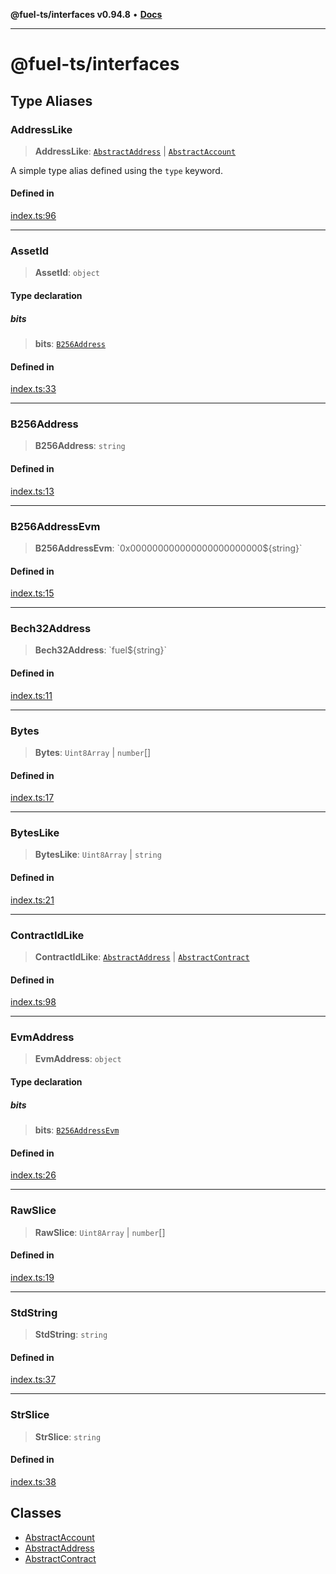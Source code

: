 **@fuel-ts/interfaces v0.94.8** • [**Docs**](index.md)

***

# @fuel-ts/interfaces

## Type Aliases

### AddressLike

> **AddressLike**: [`AbstractAddress`](./AbstractAddress.md) \| [`AbstractAccount`](./AbstractAccount.md)

A simple type alias defined using the `type` keyword.

#### Defined in

[index.ts:96](https://github.com/FuelLabs/fuels-ts/blob/f2f18fa0b7b675b5fd86d7a2e5587e757a054fae/packag./src/index.ts#L96)

***

### AssetId

> **AssetId**: `object`

#### Type declaration

##### bits

> **bits**: [`B256Address`](index.md#b256address)

#### Defined in

[index.ts:33](https://github.com/FuelLabs/fuels-ts/blob/f2f18fa0b7b675b5fd86d7a2e5587e757a054fae/packag./src/index.ts#L33)

***

### B256Address

> **B256Address**: `string`

#### Defined in

[index.ts:13](https://github.com/FuelLabs/fuels-ts/blob/f2f18fa0b7b675b5fd86d7a2e5587e757a054fae/packag./src/index.ts#L13)

***

### B256AddressEvm

> **B256AddressEvm**: \`0x000000000000000000000000$\{string\}\`

#### Defined in

[index.ts:15](https://github.com/FuelLabs/fuels-ts/blob/f2f18fa0b7b675b5fd86d7a2e5587e757a054fae/packag./src/index.ts#L15)

***

### Bech32Address

> **Bech32Address**: \`fuel$\{string\}\`

#### Defined in

[index.ts:11](https://github.com/FuelLabs/fuels-ts/blob/f2f18fa0b7b675b5fd86d7a2e5587e757a054fae/packag./src/index.ts#L11)

***

### Bytes

> **Bytes**: `Uint8Array` \| `number`[]

#### Defined in

[index.ts:17](https://github.com/FuelLabs/fuels-ts/blob/f2f18fa0b7b675b5fd86d7a2e5587e757a054fae/packag./src/index.ts#L17)

***

### BytesLike

> **BytesLike**: `Uint8Array` \| `string`

#### Defined in

[index.ts:21](https://github.com/FuelLabs/fuels-ts/blob/f2f18fa0b7b675b5fd86d7a2e5587e757a054fae/packag./src/index.ts#L21)

***

### ContractIdLike

> **ContractIdLike**: [`AbstractAddress`](./AbstractAddress.md) \| [`AbstractContract`](./AbstractContract.md)

#### Defined in

[index.ts:98](https://github.com/FuelLabs/fuels-ts/blob/f2f18fa0b7b675b5fd86d7a2e5587e757a054fae/packag./src/index.ts#L98)

***

### EvmAddress

> **EvmAddress**: `object`

#### Type declaration

##### bits

> **bits**: [`B256AddressEvm`](index.md#b256addressevm)

#### Defined in

[index.ts:26](https://github.com/FuelLabs/fuels-ts/blob/f2f18fa0b7b675b5fd86d7a2e5587e757a054fae/packag./src/index.ts#L26)

***

### RawSlice

> **RawSlice**: `Uint8Array` \| `number`[]

#### Defined in

[index.ts:19](https://github.com/FuelLabs/fuels-ts/blob/f2f18fa0b7b675b5fd86d7a2e5587e757a054fae/packag./src/index.ts#L19)

***

### StdString

> **StdString**: `string`

#### Defined in

[index.ts:37](https://github.com/FuelLabs/fuels-ts/blob/f2f18fa0b7b675b5fd86d7a2e5587e757a054fae/packag./src/index.ts#L37)

***

### StrSlice

> **StrSlice**: `string`

#### Defined in

[index.ts:38](https://github.com/FuelLabs/fuels-ts/blob/f2f18fa0b7b675b5fd86d7a2e5587e757a054fae/packag./src/index.ts#L38)

## Classes

- [AbstractAccount](./AbstractAccount.md)
- [AbstractAddress](./AbstractAddress.md)
- [AbstractContract](./AbstractContract.md)
